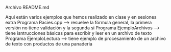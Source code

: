 Archivo README.md

Aqui están varios ejemplos que hemos realizado en clase y en sesiones extra
Programa Racies.cpp --> resuelve la fórmula general, la primera versión no tiene validación y la segunda si
Programa EjemploArchivos --> tiene isntrucciones básicas para escribir y leer en un archivo de texto
Programa EjemploLectura --> tiene ejemplo de procesamiento de un archivo de texto con productos de una panaderia
